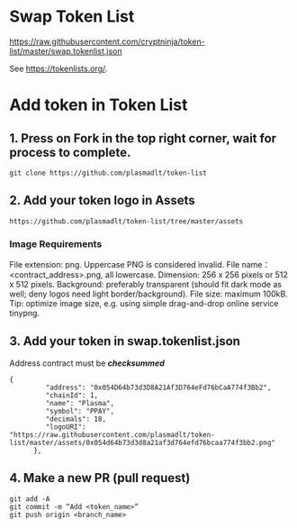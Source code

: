 # Swap Token List
 https://raw.githubusercontent.com/cryptninja/token-list/master/swap.tokenlist.json

See https://tokenlists.org/.

# Add token in Token List 
## 1. Press on Fork in the top right corner, wait for process to complete.

```
git clone https://github.com/plasmadlt/token-list
```
## 2. Add your token logo in  Assets

```
https://github.com/plasmadlt/token-list/tree/master/assets 
```

### Image Requirements
File extension: png. Uppercase PNG is considered invalid.
File name：<contract_address>.png, all lowercase.
Dimension: 256 x 256 pixels or 512 x 512 pixels.
Background: preferably transparent (should fit dark mode as well; deny logos need light border/background).
File size: maximum 100kB.  Tip: optimize image size, e.g. using simple drag-and-drop online service tinypng.
## 3. Add your token in swap.tokenlist.json

Address contract must be ***checksummed***

```
{
         "address": "0x054D64b73d3D8A21Af3D764eFd76bCaA774f3Bb2",
         "chainId": 1,
         "name": "Plasma",
         "symbol": "PPAY",
         "decimals": 18,
         "logoURI": "https://raw.githubusercontent.com/plasmadlt/token-list/master/assets/0x054d64b73d3d8a21af3d764efd76bcaa774f3bb2.png"
      },
```

## 4. Make a new PR (pull request)

```
git add -A
git commit -m “Add <token_name>”
git push origin <branch_name>
```